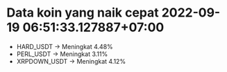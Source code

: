 # Data koin yang naik cepat 2022-09-19 06:51:33.127887+07:00

* HARD_USDT -> Meningkat 4.48%
* PERL_USDT -> Meningkat 3.11%
* XRPDOWN_USDT -> Meningkat 4.12%
